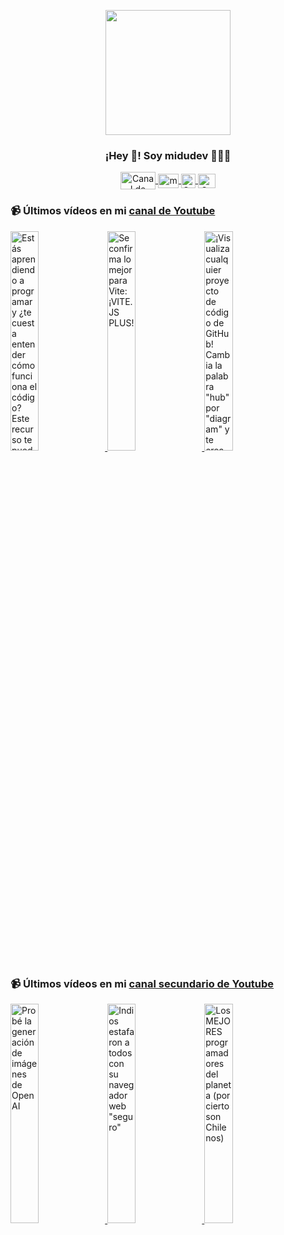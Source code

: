 <p align="center" width="300">
   <img align="center" width="200" src="https://user-images.githubusercontent.com/1561955/106762302-fda9de00-6635-11eb-99be-3ef744e60c0e.png" />
   <h3 align="center">¡Hey 👋! Soy midudev 👨🏻‍💻</h3>
</p>

<p align="center">
   <a href="https://twitch.tv/midudev" target="blank">
    <img align="center" src="https://upload.wikimedia.org/wikipedia/commons/c/ce/Twitch_logo_2019.svg" alt="Canal de Twitch de midudev" height="28px" width="56px" />
  </a>
  <span style="width: 8px;"> </span>
   <a href="https://youtube.com/midudev" target="blank">
    <img align="center" src="https://upload.wikimedia.org/wikipedia/commons/0/09/YouTube_full-color_icon_%282017%29.svg" alt="midudev" height="23px" width="33px" />
  </a>
  <span style="width: 8px;"> </span>
  <a href="https://instagram.com/midu.dev" target="blank">
    <img align="center" src="https://upload.wikimedia.org/wikipedia/commons/e/e7/Instagram_logo_2016.svg" alt="Canal de Instagram de midu.dev" height="23px" width="23px" />
  </a>
  <span style="width: 8px;"> </span>
  <a href="https://twitter.com/midudev" target="blank">
    <img align="center" src="https://upload.wikimedia.org/wikipedia/commons/thumb/6/6f/Logo_of_Twitter.svg/2491px-Logo_of_Twitter.svg.png" alt="Canal de Twitter de midudev" height="23px" width="28px" />
  </a>
</p>

### 📹 Últimos vídeos en mi [canal de Youtube](https://youtube.com/midudev?sub_confirmation=1)

<a href='https://youtu.be/F8IsaX_WQJ4' target='_blank'>
  <img width='30%' src='https://img.youtube.com/vi/F8IsaX_WQJ4/mqdefault.jpg' alt='Estás aprendiendo a programar y ¿te cuesta entender cómo funciona el código? Este recurso te puede c' />
</a>
<a href='https://youtu.be/Q1qKWP5Eq7Y' target='_blank'>
  <img width='30%' src='https://img.youtube.com/vi/Q1qKWP5Eq7Y/mqdefault.jpg' alt='Se confirma lo mejor para Vite: ¡VITE.JS PLUS!' />
</a>
<a href='https://youtu.be/5qvw6oF7szg' target='_blank'>
  <img width='30%' src='https://img.youtube.com/vi/5qvw6oF7szg/mqdefault.jpg' alt='¡Visualiza cualquier proyecto de código de GitHub!  Cambia la palabra "hub" por "diagram" y te crea' />
</a>

### 📹 Últimos vídeos en mi [canal secundario de Youtube](https://youtube.com/midulive?sub_confirmation=1)

<a href='https://youtu.be/Qvs0KCya3Ns' target='_blank'>
  <img width='30%' src='https://img.youtube.com/vi/Qvs0KCya3Ns/mqdefault.jpg' alt='Probé la generación de imágenes de OpenAI' />
</a>
<a href='https://youtu.be/XokakJUAQew' target='_blank'>
  <img width='30%' src='https://img.youtube.com/vi/XokakJUAQew/mqdefault.jpg' alt='Indios estafaron a todos con su navegador web "seguro"' />
</a>
<a href='https://youtu.be/Y7X0TE43G-o' target='_blank'>
  <img width='30%' src='https://img.youtube.com/vi/Y7X0TE43G-o/mqdefault.jpg' alt='Los MEJORES programadores del planeta (por cierto son Chilenos)' />
</a>